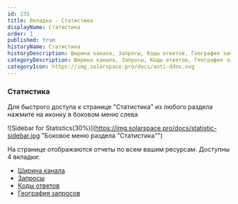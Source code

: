 ```yaml
---
id: 235
title: Вкладка - Статистика
displayName: Статистика
order: 1
published: true
historyName: Статистика
historyDescription: Ширина канала, Запросы, Коды ответов, География запросов
categoryDescription: Ширина канала, Запросы, Коды ответов, География запросов
categoryIcon: https://img.solarspace.pro/docs/anti-ddos.svg
---
```


### Статистика

Для быстрого доступа к странице "Статистика" из любого раздела нажмите на иконку в боковом меню слева

![Sidebar for Statistics(30%)](https://img.solarspace.pro/docs/statistic-sidebar.jpg "Боковое меню раздела "Статистика"")

На странице отображаются отчеты по всем вашим ресурсам. Доступны 4 вкладки:
- [Ширина канала]([236])
- [Запросы]([237])
- [Коды ответов]([238])
- [География запросов]([239])